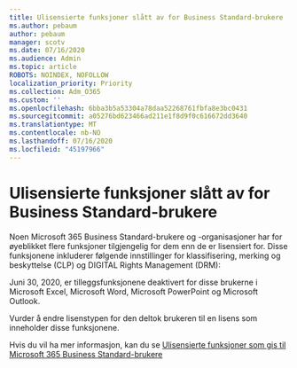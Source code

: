 ```yaml
---
title: Ulisensierte funksjoner slått av for Business Standard-brukere
ms.author: pebaum
author: pebaum
manager: scotv
ms.date: 07/16/2020
ms.audience: Admin
ms.topic: article
ROBOTS: NOINDEX, NOFOLLOW
localization_priority: Priority
ms.collection: Adm_O365
ms.custom: ''
ms.openlocfilehash: 6bba3b5a53304a78daa52268761fbfa8e3bc0431
ms.sourcegitcommit: a05276bd623466ad211e1f8d9f0c616672dd3640
ms.translationtype: MT
ms.contentlocale: nb-NO
ms.lasthandoff: 07/16/2020
ms.locfileid: "45197966"
---
```

# <a name="unlicensed-features-turned-off-for-business-standard-users"></a>Ulisensierte funksjoner slått av for Business Standard-brukere

Noen Microsoft 365 Business Standard-brukere og -organisasjoner har for øyeblikket flere funksjoner tilgjengelig for dem enn de er lisensiert for. Disse funksjonene inkluderer følgende innstillinger for klassifisering, merking og beskyttelse (CLP) og DIGITAL Rights Management (DRM):
    
Juni 30, 2020, er tilleggsfunksjonene deaktivert for disse brukerne i Microsoft Excel, Microsoft Word, Microsoft PowerPoint og Microsoft Outlook.

Vurder å endre lisenstypen for den deltok brukeren til en lisens som inneholder disse funksjonene. 

Hvis du vil ha mer informasjon, kan du se [Ulisensierte funksjoner som gis til Microsoft 365 Business Standard-brukere](https://support.microsoft.com/help/4568654/extra-features-to-be-turned-off-for-microsoft-365-business-standard?preview)